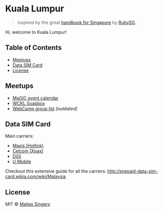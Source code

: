 # Kuala Lumpur
> inspired by the great [handbook for Singapore](https://github.com/rubysg/singapore) by [RubySG](http://ruby.sg/).

Hi, welcome to Kuala Lumpur!

## Table of Contents

- [Meetups](#meetups)
- [Data SIM Card](#data-sim-card)
- [License](#license)

## Meetups
- [MaGIC event calendar](http://www.mymagic.my/events/#eventpage)
- [WCKL Soapbox](https://www.facebook.com/groups/wcklsoapbox/)
- [WebCamp group list](https://www.facebook.com/notes/webcamp-kl/other-groups-of-interests/226789543999804) *[outdated]*

## Data SIM Card
Main carriers:
- [Maxis (Hotlink)](http://new.hotlink.com.my/en/plans.html)
- [Celcom (Xpax)](https://www.celcom.com.my/personal/plans/traveller_sim)
- [DiGi](http://new.digi.com.my/Page/general_overview/default/call_plans_overview)
- [U Mobile](https://www.u.com.my/new_prepaidplan)

Checkout this extensive guide for all the carriers: http://prepaid-data-sim-card.wikia.com/wiki/Malaysia

## License

MIT © [Matias Singers](http://mts.io)